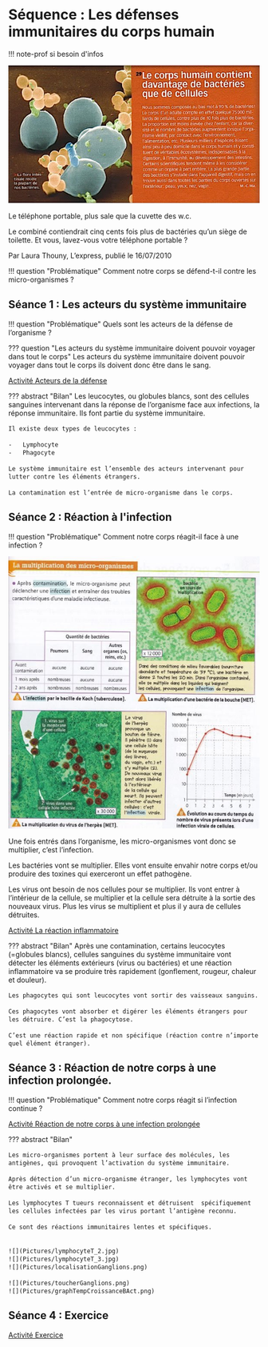 # Séquence : Les défenses immunitaires du corps humain

!!! note-prof
    si besoin d'infos

![](Pictures/articleBacteriesHumain.png)

Le téléphone portable, plus sale que la cuvette des w.c.

Le combiné contiendrait cinq cents fois plus de bactéries qu’un siège de toilette. Et vous, lavez-vous votre téléphone portable ?

Par Laura Thouny, L’express, publié le 16/07/2010


!!! question "Problématique"
    Comment notre corps se défend-t-il contre les micro-organismes ?

    

## Séance 1 : Les acteurs du système immunitaire

!!! question "Problématique"
    Quels sont les acteurs de la défense de l’organisme ?

??? question "Les acteurs du système immunitaire doivent pouvoir voyager dans tout le corps"
    Les acteurs du système immunitaire doivent pouvoir voyager dans tout le corps ils doivent donc être dans le sang.

[Activité Acteurs de la défense](../acteursSystImmu)




??? abstract "Bilan"
    Les leucocytes, ou globules blancs, sont des cellules sanguines intervenant dans la réponse de l’organisme face aux infections, la réponse immunitaire. Ils font partie du système immunitaire.

    Il existe deux types de leucocytes :

    -   Lymphocyte
    -   Phagocyte

    Le système immunitaire est l’ensemble des acteurs intervenant pour lutter contre les éléments étrangers.

    La contamination est l’entrée de micro-organisme dans le corps.


## Séance 2 : Réaction à l'infection

!!! question "Problématique"
    Comment notre corps réagit-il face à une infection ?

![](Pictures/multipliMicroorga.png)


Une fois entrés dans l’organisme, les micro-organismes vont donc se multiplier, c’est l’infection.

Les bactéries vont se multiplier. Elles vont ensuite envahir notre corps et/ou produire des toxines qui exerceront un effet pathogène.

Les virus ont besoin de nos cellules pour se multiplier. Ils vont entrer à l’intérieur de la cellule, se multiplier et la cellule sera détruite à la sortie des nouveaux virus. Plus les virus se multiplient et plus il y aura de cellules détruites.

[Activité La réaction inflammatoire](../inflammation)




??? abstract "Bilan"
    Après une contamination, certains leucocytes (=globules blancs), cellules sanguines du système immunitaire vont détecter les éléments extérieurs (virus ou bactéries) et une réaction inflammatoire va se produire très rapidement (gonflement, rougeur, chaleur et douleur).

    Les phagocytes qui sont leucocytes vont sortir des vaisseaux sanguins.

    Ces phagocytes vont absorber et digérer les éléments étrangers pour les détruire. C’est la phagocytose.

    C’est une réaction rapide et non spécifique (réaction contre n’importe quel élément étranger).



## Séance 3  : Réaction de notre corps à une infection prolongée.


!!! question "Problématique"
    Comment notre corps réagit si l’infection continue ?

[Activité  Réaction de notre corps à une infection prolongée](../infectionContinue)



??? abstract "Bilan"


    Les micro-organismes portent à leur surface des molécules, les antigènes, qui provoquent l’activation du système immunitaire.

    Après détection d’un micro-organisme étranger, les lymphocytes vont être activés et se multiplier.

    Les lymphocytes T tueurs reconnaissent et détruisent  spécifiquement les cellules infectées par les virus portant l’antigène reconnu.

    Ce sont des réactions immunitaires lentes et spécifiques.


    ![](Pictures/lymphocyteT_2.jpg)
    ![](Pictures/lymphocyteT_3.jpg)
    ![](Pictures/localisationGanglions.png)

    ![](Pictures/toucherGanglions.png)
    ![](Pictures/graphTempCroissanceBAct.png)

## Séance 4  : Exercice


[Activité  Exercice](../exoActeursInfections)
